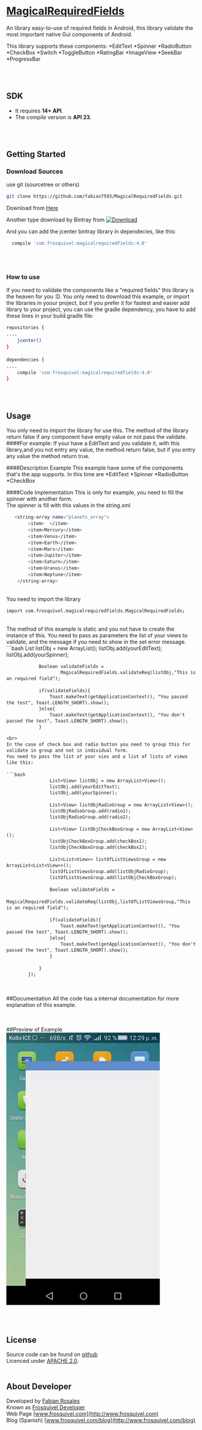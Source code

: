 # [MagicalRequiredFields](https://github.com/fabian7593/MagicalRequiredFields)

An library easy-to-use of required fields in Android, this library validate the most important native Gui components of Android.

This library supports these components:
*EditText
*Spinner
*RadioButton
*CheckBox
*Switch
*ToggleButton
*RatingBar
*ImageView
*SeekBar
*ProgressBar

<br><br>

## SDK
* It requires **14+ API**.
* The compile version is **API 23**.

<br><br>

## Getting Started

### Download Sources
use git (sourcetree or others)

```bash
git clone https://github.com/fabian7593/MagicalRequiredFields.git
```

Download from [Here](https://github.com/fabian7593/MagicalRequiredFields/zipball/master)

Another type download by Bintray from [ ![Download](https://api.bintray.com/packages/fabian7593/maven/MagicalRequiredFields/images/download.svg) ](https://bintray.com/fabian7593/maven/MagicalRequiredFields/_latestVersion)

And you can add the jcenter bintray library in dependecies, like this:
```bash
  compile 'com.frosquivel:magicalrequiredfields:4.0'
```

<br><br>
### How to use

If you need to validate the components like a "required fields" this library is the heaven for you :D.
You only need to download this example, or import the libraries in yoour project, but if you prefer it for fastest and easier add library to your project, you can use the gradle dependency, you have to add these lines in your build.gradle file:

```bash
repositories {
....
    jcenter()
}

dependencies {
....
    compile 'com.frosquivel:magicalrequiredfields:4.0'
}
```

<br><br>
## Usage
You only need to import the library for use this.
The method of the library return false if any component have empty value or not pass the validate.
<br>
####For example:
If your have a EditText and you validate it, with this library,and you not entry any value, the method return false, but if you entry any value the method return true.<br>

####Description Example
This example have some of the components that's the app supports. In this time are 
*EditText
*Spinner
*RadioButton
*CheckBox 


####Code Implementation
This is only for example, you need to fill the spinner with another form.
<br>
The spinner is fill with this values in the string.xml
```bash
   <string-array name="planets_array">
        <item>  </item>
        <item>Mercury</item>
        <item>Venus</item>
        <item>Earth</item>
        <item>Mars</item>
        <item>Jupiter</item>
        <item>Saturn</item>
        <item>Uranus</item>
        <item>Neptune</item>
    </string-array>
```

<br>
You need to import the library

```bash
import com.frosquivel.magicalrequiredfields.MagicalRequiredFields;
```

<br>
The method of this example is static and you not have to create the instance of this.
You need to pass as parameters the list of your views to validate, and the message if you need to show in the set error message.
```bash
                List<View> listObj = new ArrayList<View>();
                listObj.add(yourEditText);
                listObj.add(yourSpinner);

                Boolean validateFields =
                        MagicalRequiredFields.validateReq(listObj,"This is an required field");

                if(validateFields){
                    Toast.makeText(getApplicationContext(), "You passed the test", Toast.LENGTH_SHORT).show();
                }else{
                    Toast.makeText(getApplicationContext(), "You don't passed the test", Toast.LENGTH_SHORT).show();
                }
```
<br>
In the case of check box and radio button you need to group this for validate in group and not in individual form. 
You need to pass the list of your vies and a list of lists of views like this:

```bash
                List<View> listObj = new ArrayList<View>();
                listObj.add(yourEditText);
                listObj.add(yourSpinner);

                List<View> listObjRadioGroup = new ArrayList<View>();
                listObjRadioGroup.add(radio1);
                listObjRadioGroup.add(radio2);

                List<View> listObjCheckBoxGroup = new ArrayList<View>();
                listObjCheckBoxGroup.add(checkBox1);
                listObjCheckBoxGroup.add(checkBox2);

                List<List<View>> listOfListViewsGroup = new ArrayList<List<View>>();
                listOfListViewsGroup.add(listObjRadioGroup);
                listOfListViewsGroup.add(listObjCheckBoxGroup);

                Boolean validateFields =
                        MagicalRequiredFields.validateReq(listObj,listOfListViewsGroup,"This is an required field");

                if(validateFields){
                    Toast.makeText(getApplicationContext(), "You passed the test", Toast.LENGTH_SHORT).show();
                }else{
                    Toast.makeText(getApplicationContext(), "You don't passed the test", Toast.LENGTH_SHORT).show();
                }

            }
        });
```

<br><br>
##Documentation
All the code has a internal documentation for more explanation of this example.

<br><br>
##Preview of Example
![alt tag](https://github.com/fabian7593/Scroll-Infinite-ListView-Plugin/blob/master/video.gif)


<br><br>
## License
Source code can be found on [github](https://github.com/fabian7593/MagicalRequiredFields)<br>
Licenced under [APACHE 2.0](http://www.apache.org/licenses/LICENSE-2.0).
<br><br>

## About Developer
Developed by [Fabian Rosales](http://www.frosquivel.com)<br>
Known as [Frosquivel Developer](http://www.frosquivel.com)<br>
Web Page [www.frosquivel.com](http://www.frosquivel.com)<br>
Blog (Spanish) [www.frosquivel.com/blog](http://www.frosquivel.com/blog)<br>


